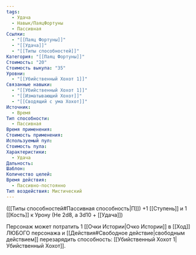 ```yaml
---
tags:
  - Удача
  - Навык/ПаяцФортуны
  - Пассивная
Ссылки:
  - "[[Паяц Фортуны]]"
  - "[[Удача]]"
  - "[[Типы способностей]]"
Категория: "[[Паяц Фортуны]]"
Стоимость: "20"
Стоимость выкупа: "35"
Уровни:
  - "[[Убийственный Хохот 1]]"
Связанные навыки:
  - "[[Убийственный Хохот 1]]"
  - "[[Изматывающий Хохот]]"
  - "[[Сводящий с ума Хохот]]"
Источник:
  - Время
Тип способности:
  - Пассивная
Время применения: 
Стоимость применения: 
Используемый пул: 
Стоимость пула: 
Характеристики:
  - Удача
Дальность: 
Шаблон: 
Количество целей: 
Время действия:
  - Пассивно-постоянно
Тип воздействия: Мистический
---
```

([[Типы способностей#Пассивная способность|П]]) +1 [[Ступень]] и 1 [[Кость]] к Урону (Не 2d8, а 3d10 + [[Удача]])

Персонаж может потратить 1 [[Очки Истории|Очко Истории]] в [[Ход]] ЛЮБОГО персонажа и [[Действия#Свободное действие|свободным действием]] перезарядить способность: [[Убийственный Хохот 1|Убийственный Хохот]]. 